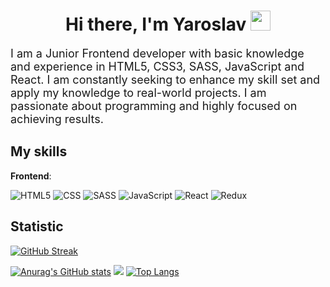 <h1 align="center">
  Hi there, I'm Yaroslav
  <img src="https://github.com/blackcater/blackcater/raw/main/images/Hi.gif" height="32" />
</h1>
<p style="font-size: 18px">
  I am a Junior Frontend developer with basic knowledge and experience in HTML5, CSS3, SASS,
  JavaScript and React. I am constantly seeking to enhance my skill set and apply my knowledge to
  real-world projects. I am passionate about programming and highly focused on achieving results.
</p>
<h2>My skills</h2>

**Frontend**:

![HTML5](https://img.shields.io/badge/html5-%23E34F26.svg?style=for-the-badge&logo=html5&logoColor=white)
![CSS](https://img.shields.io/badge/CSS3-1572B6?style=for-the-badge&logo=css3&logoColor=white)
![SASS](https://img.shields.io/badge/SASS-hotpink.svg?style=for-the-badge&logo=SASS&logoColor=white)
![JavaScript](https://img.shields.io/badge/javascript-%23323330.svg?style=for-the-badge&logo=javascript&logoColor=%23F7DF1E)
![React](https://img.shields.io/badge/react-%2320232a.svg?style=for-the-badge&logo=react&logoColor=%2361DAFB)
![Redux](https://img.shields.io/badge/redux-%23593d88.svg?style=for-the-badge&logo=redux&logoColor=white)

## Statistic

[![GitHub Streak](https://streak-stats.demolab.com/?user=yarzik7&theme=tokyonight)](https://git.io/streak-stats)

[![Anurag's GitHub stats](https://github-readme-stats.vercel.app/api?username=yarzik7&theme=tokyonight&hide_border=true)](https://github.com/anuraghazra/github-readme-stats)
![](https://github-profile-summary-cards.vercel.app/api/cards/productive-time?username=yarzik7&theme=tokyonight)
[![Top Langs](https://github-readme-stats.vercel.app/api/top-langs/?username=yarzik7&layout=compact)](https://github.com/anuraghazra/github-readme-stats)
